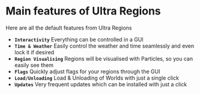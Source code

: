 # Main features of Ultra Regions
Here are all the default features from Ultra Regions

* **``Interactivity``**
    Everything can be controlled in a GUI
* **``Time & Weather``**
    Easily control the weather and time seamlessly and even lock it if desired
* **``Region Visualising``**
    Regions will be visualised with Particles, so you can easily see them
* **``Flags``**
    Quickly adjust flags for your regions through the GUI
* **``Load/Unloading``**
    Load & Unloading of Worlds with just a single click
* **``Updates``**
    Very frequent updates which can be installed with just a click